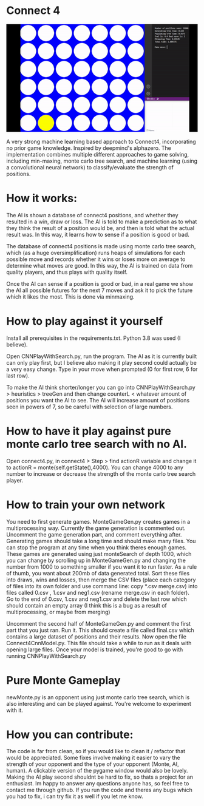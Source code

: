 # Connect 4
![alt text](https://github.com/CanProjects/Connect-4-AI/blob/main/ezgif.com-gif-maker%20(1).gif "Logo Title Text 1")


A very strong machine learning based approach to Connect4, incorporating no prior game knowledge. Inspired by deepmind's alphazero. The implementation combines multiple different approaches to game solving, including min-maxing, monte carlo tree search, and machine learning (using a convolutional neural network) to classify/evaluate the strength of positions. 

# How it works:

The AI is shown a database of connect4 positions, and whether they resulted in a win, draw or loss. The AI is told to make a prediction as to what they think the result of a position would be, and then is told what the actual result was. In this way, it learns how to sense if a position is good or bad. 

The database of connect4 positions is made using monte carlo tree search, which (as a huge oversimplification) runs heaps of simulations for each possible move and records whether it wins or loses more on average to determine what moves are good. In this way, the AI is trained on data from quality players, and thus plays with quality itself. 

Once the AI can sense if a position is good or bad, in a real game we show the AI all possible futures for the next 7 moves and ask it to pick the future which it likes the most. This is done via minmaxing. 

# How to play against it yourself

Install all prerequisites in the requirements.txt. Python 3.8 was used (I believe).

Open CNNPlayWithSearch.py, run the program. The AI as it is currently built can only play first, but I believe also making it play second could actually be a very easy change. Type in your move when prompted (0 for first row, 6 for last row). 

To make the AI think shorter/longer you can go into CNNPlayWithSearch.py > heuristics > treeGen and then change counterL < whatever amount of positions you want the AI to see. The AI will increase amount of positions seen in powers of 7, so be careful with selection of large numbers.

# How to have it play against pure monte carlo tree search with no AI.

Open connect4.py, in connect4 > Step > find actionR variable and change it to actionR = monte(self.getState(),4000). You can change 4000 to any number to increase or decrease the strength of the monte carlo tree search player.

# How to train your own network

You need to first generate games. MonteGameGen.py creates games in a multiprocessing way. Currently the game generation is commented out. Uncomment the game generation part, and comment everything after. Generating games should take a long time and should make many files. You can stop the program at any time when you think theres enough games. These games are generated using just monteSearch of depth 1000, which you can change by scrolling up in MonteGameGen.py and changing the number from 1000 to something smaller if you want it to run faster. As a rule of thumb, you want about 200mb of data generated total. Sort these files into draws, wins and losses, then merge the CSV files (place each category of files into its own folder and use command line: copy *.csv merge.csv) into files called 0.csv , 1.csv and neg1.csv (rename merge.csv in each folder). Go to the end of 0.csv, 1.csv and neg1.csv and delete the last row which should contain an empty array (I think this is a bug as a result of multiprocessing, or maybe from merging)

Uncomment the second half of MonteGameGen.py and comment the first part that you just ran. Run it. This should create a file called final.csv which contains a large dataset of positions and their results. Now open the file Connect4CnnModel.py. This file should take a while to run as it deals with opening large files. Once your model is trained, you're good to go with running CNNPlayWithSearch.py 

# Pure Monte Gameplay

newMonte.py is an opponent using just monte carlo tree search, which is also interesting and can be played against. You're welcome to experiment with it.

# How you can contribute:

The code is far from clean, so if you would like to clean it / refactor that would be appreciated. Some fixes involve making it easier to vary the strength of your opponent and the type of your opponent (Monte, AI, human). A clickable version of the pygame window would also be lovely. Making the AI play second shouldnt be hard to fix, so thats a project for an enthusiast. Im happy to answer any questions anyone has, so feel free to contact me through github. If you run the code and theres any bugs which you had to fix, i can try fix it as well if you let me know. 
